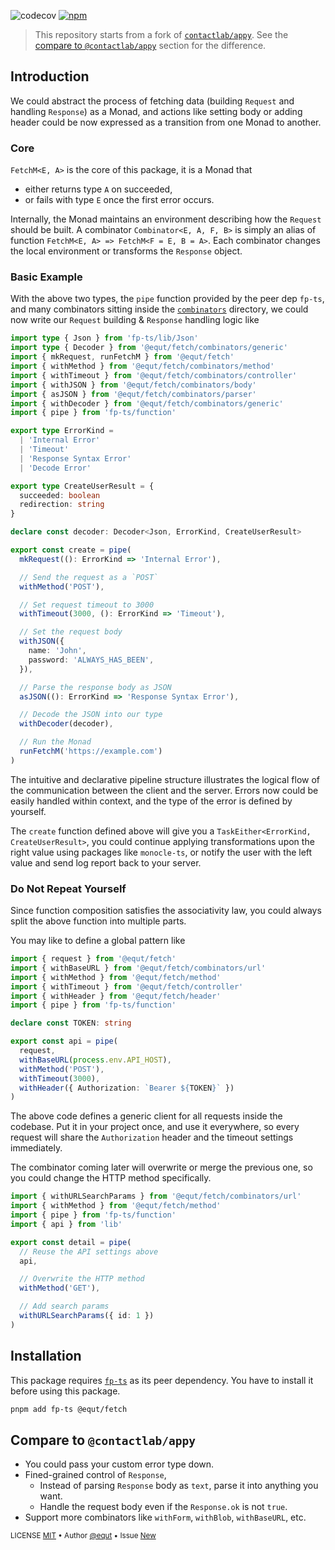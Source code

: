 ![codecov](https://badgen.net/codecov/c/github/equt/fetch)
[![npm](https://badgen.net/npm/v/@equt/fetch)](https://www.npmjs.com/package/@equt/fetch)

> This repository starts from a fork of
> [`contactlab/appy`](https://github.com/contactlab/appy). See the
> [compare to `@contactlab/appy`](#compare-to-contactlabappy) section for the
> difference.

## Introduction

We could abstract the process of fetching data (building `Request` and handling
`Response`) as a Monad, and actions like setting body or adding header could be
now expressed as a transition from one Monad to another.

### Core

`FetchM<E, A>` is the core of this package, it is a Monad that

- either returns type `A` on succeeded,
- or fails with type `E` once the first error occurs.

Internally, the Monad maintains an environment describing how the `Request`
should be built. A combinator `Combinator<E, A, F, B>` is simply an alias of
function `FetchM<E, A> => FetchM<F = E, B = A>`. Each combinator changes the
local environment or transforms the `Response` object.

### Basic Example

With the above two types, the `pipe` function provided by the peer dep `fp-ts`,
and many combinators sitting inside the [`combinators`](/src/combinators)
directory, we could now write our `Request` building & `Response` handling logic
like

```typescript
import type { Json } from 'fp-ts/lib/Json'
import type { Decoder } from '@equt/fetch/combinators/generic'
import { mkRequest, runFetchM } from '@equt/fetch'
import { withMethod } from '@equt/fetch/combinators/method'
import { withTimeout } from '@equt/fetch/combinators/controller'
import { withJSON } from '@equt/fetch/combinators/body'
import { asJSON } from '@equt/fetch/combinators/parser'
import { withDecoder } from '@equt/fetch/combinators/generic'
import { pipe } from 'fp-ts/function'

export type ErrorKind =
  | 'Internal Error'
  | 'Timeout'
  | 'Response Syntax Error'
  | 'Decode Error'

export type CreateUserResult = {
  succeeded: boolean
  redirection: string
}

declare const decoder: Decoder<Json, ErrorKind, CreateUserResult>

export const create = pipe(
  mkRequest((): ErrorKind => 'Internal Error'),

  // Send the request as a `POST`
  withMethod('POST'),

  // Set request timeout to 3000
  withTimeout(3000, (): ErrorKind => 'Timeout'),

  // Set the request body
  withJSON({
    name: 'John',
    password: 'ALWAYS_HAS_BEEN',
  }),

  // Parse the response body as JSON
  asJSON((): ErrorKind => 'Response Syntax Error'),

  // Decode the JSON into our type
  withDecoder(decoder),

  // Run the Monad
  runFetchM('https://example.com')
)
```

The intuitive and declarative pipeline structure illustrates the logical flow of
the communication between the client and the server. Errors now could be easily
handled within context, and the type of the error is defined by yourself.

The `create` function defined above will give you a
`TaskEither<ErrorKind, CreateUserResult>`, you could continue applying
transformations upon the right value using packages like `monocle-ts`, or notify
the user with the left value and send log report back to your server.

### Do Not Repeat Yourself

Since function composition satisfies the associativity law, you could always
split the above function into multiple parts.

You may like to define a global pattern like

```typescript
import { request } from '@equt/fetch'
import { withBaseURL } from '@equt/fetch/combinators/url'
import { withMethod } from '@equt/fetch/method'
import { withTimeout } from '@equt/fetch/controller'
import { withHeader } from '@equt/fetch/header'
import { pipe } from 'fp-ts/function'

declare const TOKEN: string

export const api = pipe(
  request,
  withBaseURL(process.env.API_HOST),
  withMethod('POST'),
  withTimeout(3000),
  withHeader({ Authorization: `Bearer ${TOKEN}` })
)
```

The above code defines a generic client for all requests inside the codebase.
Put it in your project once, and use it everywhere, so every request will share
the `Authorization` header and the timeout settings immediately.

The combinator coming later will overwrite or merge the previous one, so you
could change the HTTP method specifically.

```typescript
import { withURLSearchParams } from '@equt/fetch/combinators/url'
import { withMethod } from '@equt/fetch/method'
import { pipe } from 'fp-ts/function'
import { api } from 'lib'

export const detail = pipe(
  // Reuse the API settings above
  api,

  // Overwrite the HTTP method
  withMethod('GET'),

  // Add search params
  withURLSearchParams({ id: 1 })
)
```

## Installation

This package requires [`fp-ts`](https://github.com/gcanti/fp-ts) as its peer
dependency. You have to install it before using this package.

```sh
pnpm add fp-ts @equt/fetch
```

## Compare to `@contactlab/appy`

- You could pass your custom error type down.
- Fined-grained control of `Response`,
  - Instead of parsing `Response` body as `text`, parse it into anything you
    want.
  - Handle the request body even if the `Response.ok` is not `true`.
- Support more combinators like `withForm`, `withBlob`, `withBaseURL`, etc.

<sub>LICENSE [MIT] • Author [@equt] • Issue [New]</sub>

[mit]: ./LICENSE.md
[@equt]: https://github.com/equt
[new]: https://github.com/equt/fetch/issues/new
